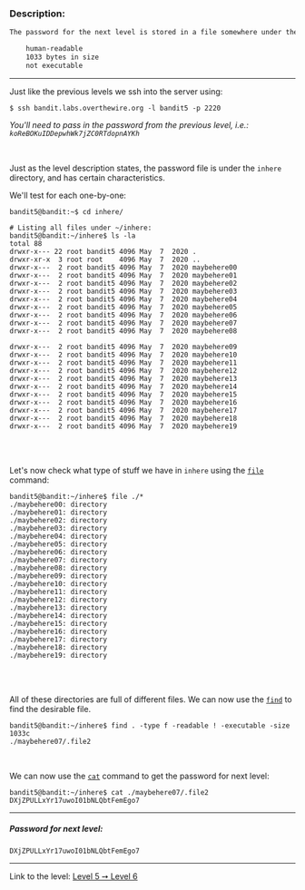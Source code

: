 ### Description:
```txt
The password for the next level is stored in a file somewhere under the "inhere" directory and has all of the following properties:

    human-readable
    1033 bytes in size
    not executable
```

---

Just like the previous levels we ssh into the server using:
```console
$ ssh bandit.labs.overthewire.org -l bandit5 -p 2220
```

_You'll need to pass in the password from the previous level, i.e.: `koReBOKuIDDepwhWk7jZC0RTdopnAYKh`_

<br>

Just as the level description states, the password file is under the `inhere` directory, and has certain characteristics.

We'll test for each one-by-one:

```console
bandit5@bandit:~$ cd inhere/

# Listing all files under ~/inhere:
bandit5@bandit:~/inhere$ ls -la
total 88
drwxr-x--- 22 root bandit5 4096 May  7  2020 .
drwxr-xr-x  3 root root    4096 May  7  2020 ..
drwxr-x---  2 root bandit5 4096 May  7  2020 maybehere00
drwxr-x---  2 root bandit5 4096 May  7  2020 maybehere01
drwxr-x---  2 root bandit5 4096 May  7  2020 maybehere02
drwxr-x---  2 root bandit5 4096 May  7  2020 maybehere03
drwxr-x---  2 root bandit5 4096 May  7  2020 maybehere04
drwxr-x---  2 root bandit5 4096 May  7  2020 maybehere05
drwxr-x---  2 root bandit5 4096 May  7  2020 maybehere06
drwxr-x---  2 root bandit5 4096 May  7  2020 maybehere07
drwxr-x---  2 root bandit5 4096 May  7  2020 maybehere08

drwxr-x---  2 root bandit5 4096 May  7  2020 maybehere09
drwxr-x---  2 root bandit5 4096 May  7  2020 maybehere10
drwxr-x---  2 root bandit5 4096 May  7  2020 maybehere11
drwxr-x---  2 root bandit5 4096 May  7  2020 maybehere12
drwxr-x---  2 root bandit5 4096 May  7  2020 maybehere13
drwxr-x---  2 root bandit5 4096 May  7  2020 maybehere14
drwxr-x---  2 root bandit5 4096 May  7  2020 maybehere15
drwxr-x---  2 root bandit5 4096 May  7  2020 maybehere16
drwxr-x---  2 root bandit5 4096 May  7  2020 maybehere17
drwxr-x---  2 root bandit5 4096 May  7  2020 maybehere18
drwxr-x---  2 root bandit5 4096 May  7  2020 maybehere19
```

<br>
<br>

Let's now check what type of stuff we have in `inhere` using the [`file`](file) command:

```console
bandit5@bandit:~/inhere$ file ./*
./maybehere00: directory
./maybehere01: directory
./maybehere02: directory
./maybehere03: directory
./maybehere04: directory
./maybehere05: directory
./maybehere06: directory
./maybehere07: directory
./maybehere08: directory
./maybehere09: directory
./maybehere10: directory
./maybehere11: directory
./maybehere12: directory
./maybehere13: directory
./maybehere14: directory
./maybehere15: directory
./maybehere16: directory
./maybehere17: directory
./maybehere18: directory
./maybehere19: directory
```

<br>
<br>

All of these directories are full of different files. We can now use the [`find`](https://linux.die.net/man/1/find) to find the desirable file.

```console
bandit5@bandit:~/inhere$ find . -type f -readable ! -executable -size 1033c
./maybehere07/.file2
```

<br>

We can now use the [`cat`](https://linux.die.net/man/1/cat) command to get the password for next level:

```console
bandit5@bandit:~/inhere$ cat ./maybehere07/.file2
DXjZPULLxYr17uwoI01bNLQbtFemEgo7
```

---

##### Password for next level:
    DXjZPULLxYr17uwoI01bNLQbtFemEgo7

---

Link to the level: [Level 5 ➙ Level 6](https://overthewire.org/wargames/bandit/bandit6.html)
